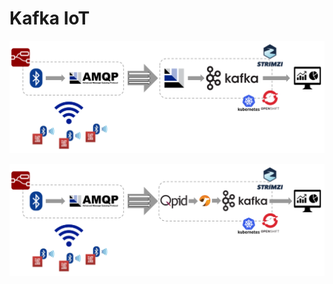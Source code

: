 # Kafka IoT

![Overview](images/overview.png "Overview")

![Overview](images/overview-2.png "Overview")